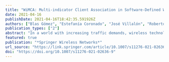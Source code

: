 ```yaml
---
title: "WiMCA: Multi-indicator Client Association in Software-Defined Wi-Fi Networks"
date: 2021-04-16
publishDate: 2021-04-16T18:42:35.591926Z
authors: ["Blas Gómez", "Estefanía Coronado", "José Villalón", "Roberto Riggio", "Antonio Garrido"]
publication_types: ["2"]
abstract: "In a world with increasing traffic demands, wireless technologies aim to meet them by means of new Radio Access Technologies (RATs) that provide faster connectivity. Such is the case of 4G and 5G. However, in indoor scenarios, where the capabilities of these technologies are significantly affected by the distance to the base station and the materials used in the construction of buildings, Wi-Fi is still the technology of reference thanks to its low cost and easy deployment. In this context, it is usual to find multi-AP Wi-Fi networks whose deployment has been carefully planned. However, the user-AP association decision procedure is not defined by the IEEE 802.11 standard. As a result, vendors choose selfish approaches based on signal strength. This leads to uneven user distributions and nonoptimal resource utilization. To deal with this, densification has been used over the years, but this is expensive as it needs more infrastructure. Moreover, this results in more APs in the same collision domain. To avoid the need for densification, in this paper we introduce WiMCA, a joint SDN-based user association and channel assignment solution for Wi-Fi networks that considers signal strength, channel occupancy and AP load to make better association decisions. Experimental results have demonstrated that, in terms of aggregated goodput, WiMCA outperforms approaches based on signal strength by 55%, providing better user level fairness and accommodating more users and traffic before reaching the point at which densification is needed."
featured: true
publication: "*Springer Wireless Networks*"
url_source: "https://link.springer.com/article/10.1007/s11276-021-02636-9"
doi: "https://doi.org/10.1007/s11276-021-02636-9"
---
```


